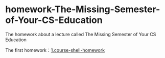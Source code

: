 # homework-The-Missing-Semester-of-Your-CS-Education
The homework about a lecture called The Missing Semester of Your CS Education

The first homework：[1.course-shell-homework](https://github.com/HP-Patience/homework-The-Missing-Semester-of-Your-CS-Education/blob/main/1.course-shell-homework.md)

